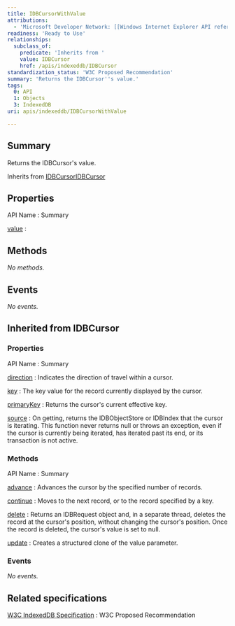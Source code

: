```yaml
---
title: IDBCursorWithValue
attributions:
  - 'Microsoft Developer Network: [[Windows Internet Explorer API reference](http://msdn.microsoft.com/en-us/library/ie/hh828809%28v=vs.85%29.aspx) Article]'
readiness: 'Ready to Use'
relationships:
  subclass_of:
    predicate: 'Inherits from '
    value: IDBCursor
    href: /apis/indexeddb/IDBCursor
standardization_status: 'W3C Proposed Recommendation'
summary: 'Returns the IDBCursor''s value.'
tags:
  0: API
  1: Objects
  3: IndexedDB
uri: apis/indexeddb/IDBCursorWithValue

---
```

## Summary

Returns the IDBCursor's value.

Inherits from [IDBCursor](/apis/indexeddb/IDBCursor)[IDBCursor](/apis/indexeddb/IDBCursor)

## Properties

API Name
:   Summary

[value](/apis/indexeddb/IDBCursorWithValue/value)
:

## Methods

*No methods.*

## Events

*No events.*

## Inherited from IDBCursor

### Properties

API Name
:   Summary

[direction](/apis/indexeddb/IDBCursor/direction)
:   Indicates the direction of travel within a cursor.

[key](/apis/indexeddb/IDBCursor/key)
:   The key value for the record currently displayed by the cursor.

[primaryKey](/apis/indexeddb/IDBCursor/primaryKey)
:   Returns the cursor's current effective key.

[source](/apis/indexeddb/IDBCursor/source)
:   On getting, returns the IDBObjectStore or IDBIndex that the cursor is iterating. This function never returns null or throws an exception, even if the cursor is currently being iterated, has iterated past its end, or its transaction is not active.

### Methods

API Name
:   Summary

[advance](/apis/indexeddb/IDBCursor/advance)
:   Advances the cursor by the specified number of records.

[continue](/apis/indexeddb/IDBCursor/continue)
:   Moves to the next record, or to the record specified by a key.

[delete](/apis/indexeddb/IDBCursor/delete)
:   Returns an IDBRequest object and, in a separate thread, deletes the record at the cursor's position, without changing the cursor's position. Once the record is deleted, the cursor's value is set to null.

[update](/apis/indexeddb/IDBCursor/update)
:   Creates a structured clone of the value parameter.

### Events

*No events.*

## Related specifications

[W3C IndexedDB Specification](http://www.w3.org/TR/IndexedDB/)
:   W3C Proposed Recommendation
